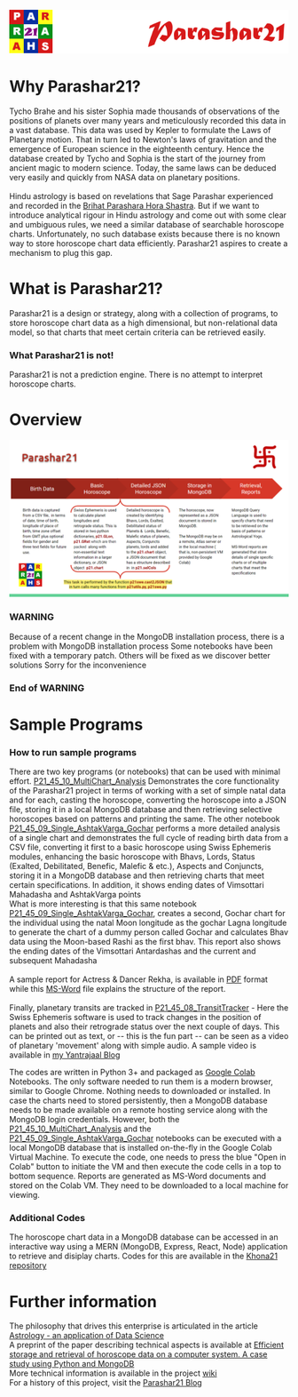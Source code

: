 ![parashar21 banner](/images/p21-header-003.png)<br>
# Why Parashar21?
Tycho Brahe and his sister Sophia made thousands of observations of the positions of planets over many years and meticulously recorded this data in a vast database. This data was used by Kepler to formulate the Laws of Planetary motion. That in turn led to Newton's laws of gravitation and the emergence of European science in the eighteenth century. Hence the database created by Tycho and Sophia is the start of the journey from ancient magic to modern science.  Today, the same laws can be deduced very easily and quickly from NASA data on planetary positions. <br> <br> Hindu astrology is based on revelations that Sage Parashar experienced and recorded in the [Brihat Parashara Hora Shastra](https://en.wikipedia.org/wiki/Brihat_Parashara_Hora_Shastra). But if we want to introduce analytical rigour in Hindu astrology and come out with some clear and umbiguous rules,  we need a similar database of searchable horoscope charts. Unfortunately, no such database exists because there is no known way to store horoscope chart data efficiently. Parashar21 aspires to create a mechanism to plug this gap.
# What is Parashar21?
Parashar21 is a design or strategy, along with a collection of programs, to store horoscope chart data as a high dimensional, but non-relational data model, so that charts that meet certain criteria can be retrieved easily. 

### What Parashar21 is not!
Parashar21 is not a prediction engine. There is no attempt to interpret horoscope charts. 
# Overview
![workflow](/images/Workflow.png)<br>
### WARNING 
Because of a recent change in the MongoDB installation process, there is a problem with MongoDB installation process
Some notebooks have been fixed with a temporary patch. Others will be fixed as we discover better solutions
Sorry for the inconvenience
### End of WARNING
# Sample Programs
### How to run sample programs

There are two key programs (or notebooks) that can be used with minimal effort. [P21_45_10_MultiChart_Analysis](https://github.com/prithwis/parashar21/blob/main/P21_45_10_MultiChart_Analysis.ipynb) Demonstrates the core functionality of the Parashar21 project in terms of working with a set of simple natal data and for each, casting the horoscope, converting the horoscope into a JSON file, storing it in a local MongoDB database and then retrieving selective horoscopes based on patterns and printing the same. The other notebook [P21_45_09_Single_AshtakVarga_Gochar](https://github.com/prithwis/parashar21/blob/main/P21_45_09_Single_AshtakVarga_Gochar.ipynb) performs a more detailed analysis of a single chart and demonstrates the full cycle of reading birth data from a CSV file, converting it first to a basic horoscope using Swiss Ephemeris modules, enhancing the basic horoscope with Bhavs, Lords, Status (Exalted, Debilitated, Benefic, Malefic & etc.), Aspects and Conjuncts, storing it in a MongoDB database and then retrieving charts that meet certain specifications. In addition, it shows ending dates of Vimsottari Mahadasha and AshtakVarga points<br> 
What is more interesting is that this same notebook [P21_45_09_Single_AshtakVarga_Gochar](https://github.com/prithwis/parashar21/blob/main/P21_45_09_Single_AshtakVarga_Gochar.ipynb), creates a second, Gochar chart for the individual using the natal Moon longitude as the gochar Lagna longitude to generate the chart of a dummy person called Gochar and calculates Bhav data using the Moon-based Rashi as the first bhav. This report also shows the ending dates of the Vimsottari Antardashas and the current and subsequent Mahadasha <br><br>
A sample report for Actress & Dancer Rekha, is available in [PDF](https://github.com/prithwis/parashar21/blob/main/Sample%20Reports%202/p21_Rekha_Ras_B_084701.pdf) format while this [MS-Word](https://github.com/prithwis/parashar21/blob/main/Sample%20Reports%202/p21_APJAbdulKa_Ras_B_100918.doc) file explains the structure of the report.<br> <br>
Finally, planetary transits are tracked in [P21_45_08_TransitTracker](https://github.com/prithwis/parashar21/blob/main/P21_45_08_TransitTracker.ipynb) - Here the Swiss Ephemeris software is used to track changes in the position of planets and also their retrograde status over the next couple of days. This can be printed out as text, or -- this is the fun part -- can be seen as a video of planetary 'movement' along with simple audio. A sample video is available in [my Yantrajaal Blog](http://blog.yantrajaal.com/2022/10/the-transit-tracker.html)

The codes are written in Python 3+ and packaged as [Google Colab](https://www.google.com/search?q=what+is+google+colab) Notebooks. The only software needed to run them is a modern browser, similar to Google Chrome. Nothing needs to downloaded or installed. In case the charts need to stored persistently, then a MongoDB database needs to be made available on a remote hosting service along with the MongoDB login credentials. However, both the [P21_45_10_MultiChart_Analysis](https://github.com/prithwis/parashar21/blob/main/P21_45_10_MultiChart_Analysis.ipynb) and the [P21_45_09_Single_AshtakVarga_Gochar](https://github.com/prithwis/parashar21/blob/main/P21_45_09_Single_AshtakVarga_Gochar.ipynb) notebooks can be executed with a local MongoDB database that is installed on-the-fly in the Google Colab Virtual Machine. To execute the code, one needs to press the blue "Open in Colab" button to initiate the VM and then execute the code cells in a top to bottom sequence. Reports are generated as MS-Word documents and stored on the Colab VM. They need to be downloaded to a local machine for viewing.
### Additional Codes
The horoscope chart data in a MongoDB database can be accessed in an interactive way using a MERN (MongoDB, Express, React, Node) application to retrieve and disiplay charts. Codes for this are available in the [Khona21 repository](https://github.com/prithwis/khona21)
# Further information
The philosophy that drives this enterprise is articulated in the article [Astrology - an application of Data Science](https://www.linkedin.com/pulse/astrology-an-application-data-science-prithwis-mukerjee/) <br>
A preprint of the paper describing technical aspects is available at [Efficient storage and retrieval of horoscope data on a computer system. A case study using Python and MongoDB](https://www.researchgate.net/publication/358191949_Efficient_storage_and_retrieval_of_horoscope_data_on_a_computer_system_A_case_study_using_Python_and_MongoDB?channel=doi&linkId=61f47fec007fb50447205dcd&showFulltext=true)<br>
More technical information is available in the project [wiki](https://github.com/prithwis/parashar21/wiki) <br>
For a history of this project, visit the [Parashar21 Blog](https://parashar21.blogspot.com/) <br> 
